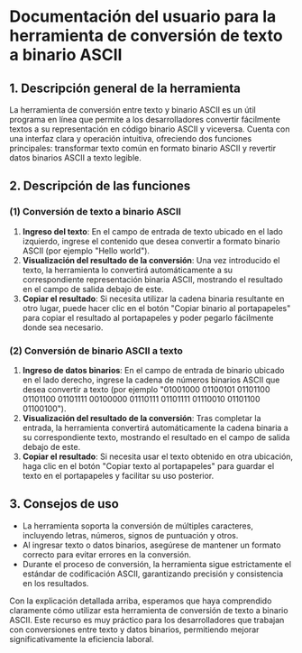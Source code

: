 # Documentación del usuario para la herramienta de conversión de texto a binario ASCII

## 1. Descripción general de la herramienta

La herramienta de conversión entre texto y binario ASCII es un útil programa en línea que permite a los desarrolladores convertir fácilmente textos a su representación en código binario ASCII y viceversa. Cuenta con una interfaz clara y operación intuitiva, ofreciendo dos funciones principales: transformar texto común en formato binario ASCII y revertir datos binarios ASCII a texto legible.

## 2. Descripción de las funciones

### (1) Conversión de texto a binario ASCII

1. **Ingreso del texto**: En el campo de entrada de texto ubicado en el lado izquierdo, ingrese el contenido que desea convertir a formato binario ASCII (por ejemplo "Hello world").
2. **Visualización del resultado de la conversión**: Una vez introducido el texto, la herramienta lo convertirá automáticamente a su correspondiente representación binaria ASCII, mostrando el resultado en el campo de salida debajo de este.
3. **Copiar el resultado**: Si necesita utilizar la cadena binaria resultante en otro lugar, puede hacer clic en el botón "Copiar binario al portapapeles" para copiar el resultado al portapapeles y poder pegarlo fácilmente donde sea necesario.

### (2) Conversión de binario ASCII a texto

1. **Ingreso de datos binarios**: En el campo de entrada de binario ubicado en el lado derecho, ingrese la cadena de números binarios ASCII que desea convertir a texto (por ejemplo "01001000 01100101 01101100 01101100 01101111 00100000 01110111 01101111 01110010 01101100 01100100").
2. **Visualización del resultado de la conversión**: Tras completar la entrada, la herramienta convertirá automáticamente la cadena binaria a su correspondiente texto, mostrando el resultado en el campo de salida debajo de este.
3. **Copiar el resultado**: Si necesita usar el texto obtenido en otra ubicación, haga clic en el botón "Copiar texto al portapapeles" para guardar el texto en el portapapeles y facilitar su uso posterior.

## 3. Consejos de uso

- La herramienta soporta la conversión de múltiples caracteres, incluyendo letras, números, signos de puntuación y otros.
- Al ingresar texto o datos binarios, asegúrese de mantener un formato correcto para evitar errores en la conversión.
- Durante el proceso de conversión, la herramienta sigue estrictamente el estándar de codificación ASCII, garantizando precisión y consistencia en los resultados.

Con la explicación detallada arriba, esperamos que haya comprendido claramente cómo utilizar esta herramienta de conversión de texto a binario ASCII. Este recurso es muy práctico para los desarrolladores que trabajan con conversiones entre texto y datos binarios, permitiendo mejorar significativamente la eficiencia laboral.